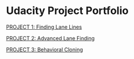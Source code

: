 # **Udacity Project Portfolio** 

[PROJECT 1: Finding Lane Lines](./src/p1_finding_lane_lines/readme.md)

[PROJECT 2: Advanced Lane Finding](./src/p2_advanced_lane_finding/README.md)

[PROJECT 3: Behavioral Cloning](./src/p3_behavioral_cloning/writeup_report.md)